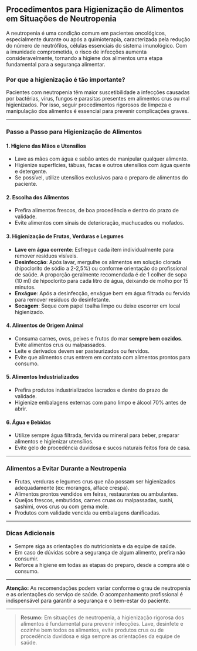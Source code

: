 
## Procedimentos para Higienização de Alimentos em Situações de Neutropenia

A neutropenia é uma condição comum em pacientes oncológicos, especialmente durante ou após a quimioterapia, caracterizada pela redução do número de neutrófilos, células essenciais do sistema imunológico. Com a imunidade comprometida, o risco de infecções aumenta consideravelmente, tornando a higiene dos alimentos uma etapa fundamental para a segurança alimentar.

### Por que a higienização é tão importante?

Pacientes com neutropenia têm maior suscetibilidade a infecções causadas por bactérias, vírus, fungos e parasitas presentes em alimentos crus ou mal higienizados. Por isso, seguir procedimentos rigorosos de limpeza e manipulação dos alimentos é essencial para prevenir complicações graves.

---

### Passo a Passo para Higienização de Alimentos

#### 1. **Higiene das Mãos e Utensílios**
- Lave as mãos com água e sabão antes de manipular qualquer alimento.
- Higienize superfícies, tábuas, facas e outros utensílios com água quente e detergente.
- Se possível, utilize utensílios exclusivos para o preparo de alimentos do paciente.

#### 2. **Escolha dos Alimentos**
- Prefira alimentos frescos, de boa procedência e dentro do prazo de validade.
- Evite alimentos com sinais de deterioração, machucados ou mofados.

#### 3. **Higienização de Frutas, Verduras e Legumes**
- **Lave em água corrente**: Esfregue cada item individualmente para remover resíduos visíveis.
- **Desinfecção**: Após lavar, mergulhe os alimentos em solução clorada (hipoclorito de sódio a 2-2,5%) ou conforme orientação do profissional de saúde. A proporção geralmente recomendada é de 1 colher de sopa (10 ml) de hipoclorito para cada litro de água, deixando de molho por 15 minutos.
- **Enxágue**: Após a desinfecção, enxágue bem em água filtrada ou fervida para remover resíduos do desinfetante.
- **Secagem**: Seque com papel toalha limpo ou deixe escorrer em local higienizado.

#### 4. **Alimentos de Origem Animal**
- Consuma carnes, ovos, peixes e frutos do mar **sempre bem cozidos**. Evite alimentos crus ou malpassados.
- Leite e derivados devem ser pasteurizados ou fervidos.
- Evite que alimentos crus entrem em contato com alimentos prontos para consumo.

#### 5. **Alimentos Industrializados**
- Prefira produtos industrializados lacrados e dentro do prazo de validade.
- Higienize embalagens externas com pano limpo e álcool 70% antes de abrir.

#### 6. **Água e Bebidas**
- Utilize sempre água filtrada, fervida ou mineral para beber, preparar alimentos e higienizar utensílios.
- Evite gelo de procedência duvidosa e sucos naturais feitos fora de casa.

---

### Alimentos a Evitar Durante a Neutropenia

- Frutas, verduras e legumes crus que não possam ser higienizados adequadamente (ex: morangos, alface crespa).
- Alimentos prontos vendidos em feiras, restaurantes ou ambulantes.
- Queijos frescos, embutidos, carnes cruas ou malpassadas, sushi, sashimi, ovos crus ou com gema mole.
- Produtos com validade vencida ou embalagens danificadas.

---

### Dicas Adicionais

- Sempre siga as orientações do nutricionista e da equipe de saúde.
- Em caso de dúvidas sobre a segurança de algum alimento, prefira não consumir.
- Reforce a higiene em todas as etapas do preparo, desde a compra até o consumo.

---

**Atenção:** As recomendações podem variar conforme o grau de neutropenia e as orientações do serviço de saúde. O acompanhamento profissional é indispensável para garantir a segurança e o bem-estar do paciente.

---

> **Resumo:** Em situações de neutropenia, a higienização rigorosa dos alimentos é fundamental para prevenir infecções. Lave, desinfete e cozinhe bem todos os alimentos, evite produtos crus ou de procedência duvidosa e siga sempre as orientações da equipe de saúde.
```

